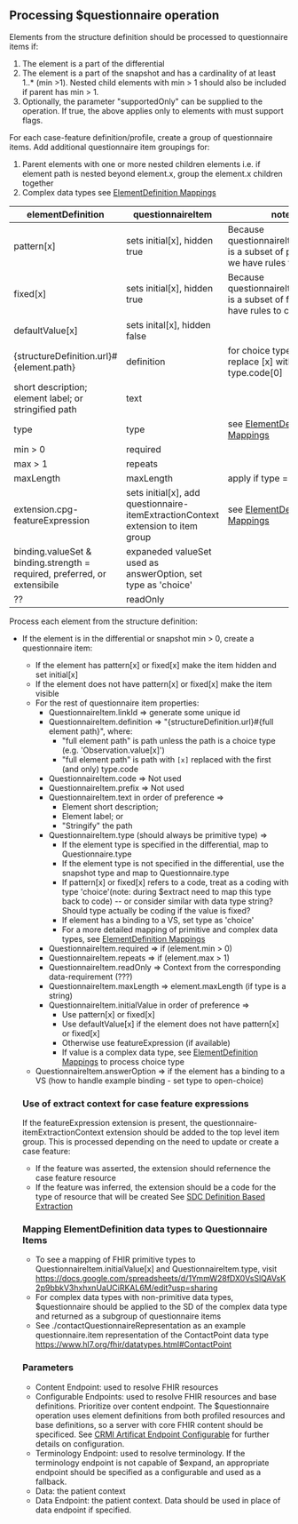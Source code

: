 ## Processing $questionnaire operation

Elements from the structure definition should be processed to questionnaire items if:
  1. The element is a part of the differential
  2. The element is a part of the snapshot and has a cardinality of at least 1..* (min >1). Nested child elements with min > 1 should also be included if parent has min > 1.
  3. Optionally, the parameter "supportedOnly" can be supplied to the operation. If true, the above applies only to elements with must support flags.

For each case-feature definition/profile, create a group of questionnaire items. Add additional questionnaire item groupings for:
  1. Parent elements with one or more nested children elements i.e. if element path is nested beyond element.x, group the element.x children together
  2. Complex data types see [ElementDefinition Mappings](#mapping-elementdefinition-data-types-to-questionnaire-items)

   <!-- How should we handle backbone elements and complex type elements where child elements do not meet criteria - we shouldn't return an empty group -->

| elementDefinition | questionnaireItem | notes |
| -----------------| -----------------| -------|
| pattern[x] | sets initial[x], hidden true | Because questionnaireItem.initial[x] is a subset of pattern[x], we have rules to coerce |
| fixed[x] |  sets initial[x], hidden true | Because questionnaireItem.initial[x] is a subset of fixed[x], we have rules to coerce |
| defaultValue[x]| sets inital[x], hidden false| |
| {structureDefinition.url}#{element.path} | definition | for choice type paths, replace [x] with element type.code[0] |
| short description; element label; or stringified path | text | |
| type | type | see [ElementDefinition Mappings](#mapping-elementdefinition-data-types-to-questionnaire-items) |
| min > 0 | required | |
| max > 1 | repeats | |
| maxLength | maxLength | apply if type = string |
| extension.cpg-featureExpression | sets initial[x], add questionnaire-itemExtractionContext extension to item group | see [ElementDefinition Mappings](#mapping-elementdefinition-data-types-to-questionnaire-items) |
| binding.valueSet & binding.strength = required, preferred, or extensibile | expaneded valueSet used as answerOption, set type as 'choice' | |
| ??| readOnly | |

Process each element from the structure definition:
* If the element is in the differential or snapshot min > 0, create a questionnaire item:
  * If the element has pattern[x] or fixed[x] make the item hidden and set initial[x]
  * If the element does not have pattern[x] or fixed[x] make the item visible
  * For the rest of questionnaire item properties:
    * QuestionnaireItem.linkId => generate some unique id
    * QuestionnaireItem.definition => "{structureDefinition.url}#{full element path}", where:
      * "full element path" is path unless the path is a choice type (e.g. 'Observation.value[x]')
      * "full element path" is path with `[x]` replaced with the first (and only) type.code
    * QuestionnaireItem.code => Not used
    * QuestionnaireItem.prefix => Not used
    * QuestionnaireItem.text in order of preference =>
        * Element short description;
        * Element label; or
        * "Stringify" the path
    * QuestionnaireItem.type (should always be primitive type) =>
        * If the element type is specified in the differential, map to Questionnaire.type
        * If the element type is not specified in the differential, use the snapshot type and map to Questionnaire.type
        * If pattern[x] or fixed[x] refers to a code, treat as a coding with type 'choice'(note: during $extract need to map this type back to code) -- or consider similar with data type string?
        Should type actually be coding if the value is fixed?
        * If element has a binding to a VS, set type as 'choice'
        * For a more detailed mapping of primitive and complex data types, see [ElementDefinition Mappings](#mapping-elementdefinition-data-types-to-questionnaire-items)
    * QuestionnaireItem.required => if (element.min > 0)
    * QuestionnaireItem.repeats => if (element.max > 1)
    * QuestionnaireItem.readOnly => Context from the corresponding data-requirement (???)
    * QuestionnaireItem.maxLength => element.maxLength (if type is a string)
    * QuestionnaireItem.initialValue in order of preference =>
      * Use pattern[x] or fixed[x]
      * Use defaultValue[x] if the element does not have pattern[x] or fixed[x]
      * Otherwise use featureExpression (if available)
      * If value is a complex data type, see [ElementDefinition Mappings](#mapping-elementdefinition-data-types-to-questionnaire-items) to process choice type
   * QuestionnaireItem.answerOption => if the element has a binding to a VS (how to handle example binding - set type to open-choice)

  ### Use of extract context for case feature expressions
  If the featureExpression extension is present, the questionnaire-itemExtractionContext extension should be added to the top level item group. This is processed depending on the need to update or create a case feature:
    * If the feature was asserted, the extension should refernence the case feature resource
    * If the feature was inferred, the extension should be a code for the type of resource that will be created
  See [SDC Definition Based Extraction](https://hl7.org/fhir/uv/sdc/extraction.html#definition-based-extraction)

  ### Mapping ElementDefinition data types to Questionnaire Items
  * To see a mapping of FHIR primitive types to QuestionnaireItem.initialValue[x] and QuestionnaireItem.type, visit https://docs.google.com/spreadsheets/d/1YmmW28fDX0VsSlQAVsK2p9bbkV3hxhxnUaUCiRKAL6M/edit?usp=sharing
  * For complex data types with non-primitive data types, $questionnaire should be applied to the SD of the complex data type and returned as a subgroup of questionnaire items
  * See ./contactQuestionnaireRepresentation as an example questionnaire.item representation of the ContactPoint data type https://www.hl7.org/fhir/datatypes.html#ContactPoint

  ### Parameters
  * Content Endpoint: used to resolve FHIR resources
  * Configurable Endpoints: used to resolve FHIR resources and base definitions. Prioritize over content endpoint. The $questionnaire operation uses element definitions from both profiled resources and base definitions, so a server with core FHIR content should be specificed. See [CRMI Artificat Endpoint Configurable](https://build.fhir.org/ig/HL7/crmi-ig/StructureDefinition-crmi-artifact-endpoint-configurable-operation.html) for further details on configuration.
  * Terminology Endpoint: used to resolve terminology. If the terminology endpoint is not capable of $expand, an appropriate endpoint should be specified as a configurable and used as a fallback.
  * Data: the patient context
  * Data Endpoint: the patient context. Data should be used in place of data endpoint if specified.






